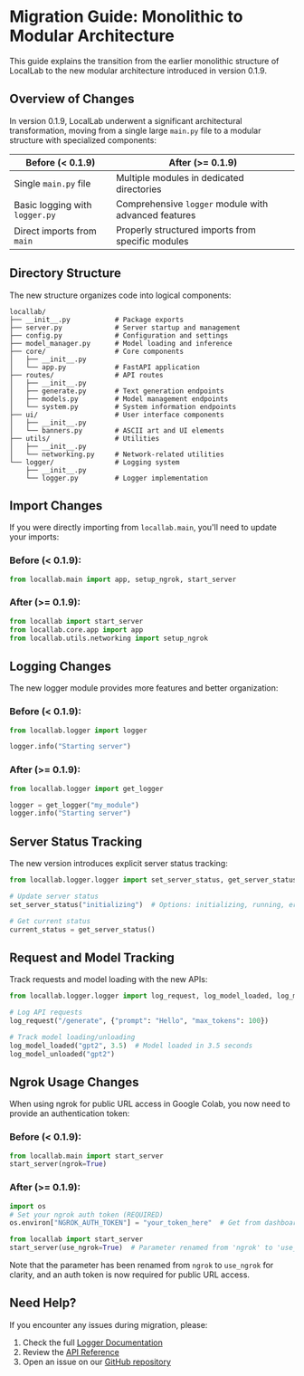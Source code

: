 # Migration Guide: Monolithic to Modular Architecture

This guide explains the transition from the earlier monolithic structure of LocalLab to the new modular architecture introduced in version 0.1.9.

## Overview of Changes

In version 0.1.9, LocalLab underwent a significant architectural transformation, moving from a single large `main.py` file to a modular structure with specialized components:

| Before (< 0.1.9)               | After (>= 0.1.9)                                     |
| ------------------------------ | ---------------------------------------------------- |
| Single `main.py` file          | Multiple modules in dedicated directories            |
| Basic logging with `logger.py` | Comprehensive `logger` module with advanced features |
| Direct imports from `main`     | Properly structured imports from specific modules    |

## Directory Structure

The new structure organizes code into logical components:

```
locallab/
├── __init__.py           # Package exports
├── server.py             # Server startup and management
├── config.py             # Configuration and settings
├── model_manager.py      # Model loading and inference
├── core/                 # Core components
│   ├── __init__.py
│   └── app.py            # FastAPI application
├── routes/               # API routes
│   ├── __init__.py
│   ├── generate.py       # Text generation endpoints
│   ├── models.py         # Model management endpoints
│   └── system.py         # System information endpoints
├── ui/                   # User interface components
│   ├── __init__.py
│   └── banners.py        # ASCII art and UI elements
├── utils/                # Utilities
│   ├── __init__.py
│   └── networking.py     # Network-related utilities
└── logger/               # Logging system
    ├── __init__.py
    └── logger.py         # Logger implementation
```

## Import Changes

If you were directly importing from `locallab.main`, you'll need to update your imports:

### Before (< 0.1.9):

```python
from locallab.main import app, setup_ngrok, start_server
```

### After (>= 0.1.9):

```python
from locallab import start_server
from locallab.core.app import app
from locallab.utils.networking import setup_ngrok
```

## Logging Changes

The new logger module provides more features and better organization:

### Before (< 0.1.9):

```python
from locallab.logger import logger

logger.info("Starting server")
```

### After (>= 0.1.9):

```python
from locallab.logger import get_logger

logger = get_logger("my_module")
logger.info("Starting server")
```

## Server Status Tracking

The new version introduces explicit server status tracking:

```python
from locallab.logger.logger import set_server_status, get_server_status

# Update server status
set_server_status("initializing")  # Options: initializing, running, error, shutting_down

# Get current status
current_status = get_server_status()
```

## Request and Model Tracking

Track requests and model loading with the new APIs:

```python
from locallab.logger.logger import log_request, log_model_loaded, log_model_unloaded

# Log API requests
log_request("/generate", {"prompt": "Hello", "max_tokens": 100})

# Track model loading/unloading
log_model_loaded("gpt2", 3.5)  # Model loaded in 3.5 seconds
log_model_unloaded("gpt2")
```

## Ngrok Usage Changes

When using ngrok for public URL access in Google Colab, you now need to provide an authentication token:

### Before (< 0.1.9):

```python
from locallab.main import start_server
start_server(ngrok=True)
```

### After (>= 0.1.9):

```python
import os
# Set your ngrok auth token (REQUIRED)
os.environ["NGROK_AUTH_TOKEN"] = "your_token_here"  # Get from dashboard.ngrok.com

from locallab import start_server
start_server(use_ngrok=True)  # Parameter renamed from 'ngrok' to 'use_ngrok'
```

Note that the parameter has been renamed from `ngrok` to `use_ngrok` for clarity, and an auth token is now required for public URL access.

## Need Help?

If you encounter any issues during migration, please:

1. Check the full [Logger Documentation](../server/logger.md)
2. Review the [API Reference](api.md)
3. Open an issue on our [GitHub repository](https://github.com/Developer-Utkarsh/LocalLab/issues)
